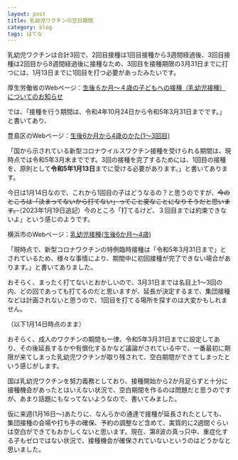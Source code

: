 ```yaml
---
layout: post
title: 乳幼児ワクチンの空白期間
category: blog
tags: はてな 
---
```



乳幼児ワクチンは合計3回で、2回目接種は1回目接種から3週間経過後、3回目接種は2回目から8週間経過後に接種なため、3回目を接種期限の3月31日までに打つには、1月13日までに1回目を打つ必要があったみたいです。

厚生労働省のWebページ：[生後６か月～４歳の子どもへの接種（乳幼児接種）についてのお知らせ](https://www.mhlw.go.jp/stf/seisakunitsuite/bunya/vaccine_for_inf-chd.html
)

では、「接種を行う期間は、令和4年10月24日から令和5年3月31日までです。」と書いてあり、

豊島区のWebページ：[生後6か月から4歳のかた(1～3回目)](https://www.city.toshima.lg.jp/496/2209281709.html)

「国から示されている新型コロナウイルスワクチン接種を受けられる期間は、現時点では令和5年3月末までです。3回の接種を完了するためには、1回目の接種を、原則として**令和5年1月13日**までに受ける必要があります。」と書いてあります。

今日は1月14日なので、これから1回目の子はどうなるの？と思うのですが、~~今のところは「決まってないから打てない」ってこと変なことになりそうだと思います。~~（2023年1月19日追記）今のところ「打てるけど、３回目までは約束できないよ」という感じのようです。

横浜市のWebページ：[乳幼児接種(生後6か月～4歳)](https://www.city.yokohama.lg.jp/kurashi/kenko-iryo/yobosesshu/vaccine/vaccine-portal/nyuyoji-sessyu.html)


「現時点で、新型コロナワクチンの特例臨時接種は「令和5年3月31日まで」とされているため、様々な事情により、期間中に初回接種が完了できない場合があります。」と書いてありました。

おそらく、まったく打てないとおかしいので、3月31日までは名目上1～3回の内、どの回であっても打てるのだと思いますが、延長が決定するまで、集団接種などは計画されないと思うので、1回目を打てる場所を探すのは大変かもしれません。


（以下1月14日時点のまま）

おそらく、成人のワクチンの期間も一律、令和5年3月31日までに設定してあり、その後延長するかや有償化するかなど議論がされている中で、一番最初に期限が来てしまった乳幼児ワクチンが取り残されて、空白期間ができてしまったという感じがします。

国は乳幼児ワクチンを努力義務としており、接種開始から2か月足らずと十分に接種機会があったとはいえない状況で、空白期間を作るのは問題だと思うのですが、あまり話題にもなってないようなので、書いてみました。

仮に来週(1月16日～)あたりに、なんらかの通達で接種が延長されたとしても、集団接種の会場や打ち手の確保、予約の調整など含めて、実質的に2週間ぐらいは空白ができてもおかしくないと思います。現在、第8波の真っ只中、重症化する子もゼロではない状況で、接種機会が確保されていないというのはどうかなと思いました。




